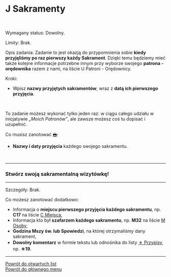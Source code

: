# <span class="status status-list"><span class="status status-list">J</span> Sakramenty</span>
<br />

<span class="status status-title">Wymagany status:</span> Dowolny.
<br />

<span class="status status-title">Limity:</span> Brak.
<br />

<span class="status status-title">Opis zadania:</span> Zadanie to jest okazją do przypomnienia sobie **kiedy przyjęliśmy po raz pierwszy każdy Sakrament**. Dzięki temu będziemy mieć także kolejne informacje potrzebne innym przy wyborze swojego **patrona - orędownika** razem z nami, na liście <span class="status status-list"><span class="status status-red">U</span> Patroni - Orędownicy</span>.
<br />

<span class="status status-title">Kroki:</span>
- Wpisz **nazwy przyjętych sakramentów**, wraz z **datą ich pierwszego przyjęcia**.
<br />

<span class="status status-title">To zadanie możesz wykonać tylko jeden raz:</span> w ciągu całego udziału w inicjatywie _„Moich Patronów”_, ale zawsze możesz coś tu dopisać i uzupełnić.
<br />

<span class="status status-title">Co musisz zanotować [🖶](wszystkie_materialy_do_pobrania.md#sakramenty):</span>
- **Nazwy i daty przyjęcia** każdego swojego sakramentu.
<br />

---
### <div class="colored centered">Stwórz swoją sakramentalną wizytówkę!</div>

---
<span class="status status-title">Szczegóły:</span> Brak.

<span class="status status-title">Co możesz zanotować dodatkowo:</span>
- Informacja o **miejscu pierwszego przyjęcia każdego sakramentu**, np. **C17** na liście [<span class="status status-list"><span class="status status-list">C</span> Miejsca</span>](miejsca.md),
- Informacja kto był **szafarzem każdego sakramentu**, np. **M32** na liście [<span class="status status-list"><span class="status status-list">M</span> Osoby</span>](osoby.md),
- **Godzina Mszy św. lub Spowiedzi**, na której otrzymaliśmy dany sakrament,
- **Dowolny komentarz** w formie tekstu lub odnośnika do listy [<span class="status status-list"><span class="status status-list">＊</span> Przypisy</span>](przypisy.md), np. **＊19**.


---
[Powrót do otwartych list](jak_zaczac_czyli_o_otwartych_listach.md)  
[Powrót do głównego menu](index.md)
